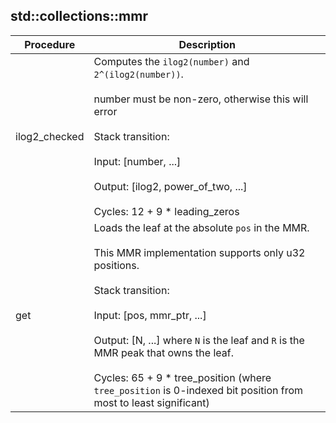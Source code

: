 
## std::collections::mmr
| Procedure | Description |
| ----------- | ------------- |
| ilog2_checked | Computes the `ilog2(number)` and `2^(ilog2(number))`.<br /><br />number must be non-zero, otherwise this will error<br /><br />Stack transition:<br /><br />Input: [number, ...]<br /><br />Output: [ilog2, power_of_two, ...]<br /><br />Cycles:  12 + 9 * leading_zeros |
| get | Loads the leaf at the absolute `pos` in the MMR.<br /><br />This MMR implementation supports only u32 positions.<br /><br />Stack transition:<br /><br />Input: [pos, mmr_ptr, ...]<br /><br />Output: [N, ...] where `N` is the leaf and `R` is the MMR peak that owns the leaf.<br /><br />Cycles: 65 + 9 * tree_position (where `tree_position` is 0-indexed bit position from most to least significant) |
